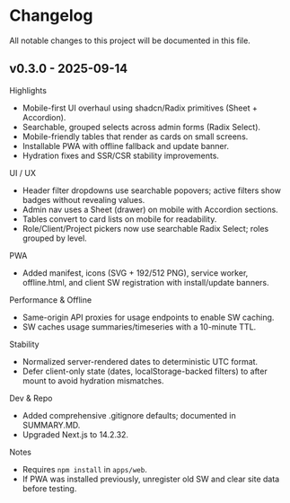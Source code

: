 # Changelog

All notable changes to this project will be documented in this file.

## v0.3.0 - 2025-09-14

Highlights
- Mobile-first UI overhaul using shadcn/Radix primitives (Sheet + Accordion).
- Searchable, grouped selects across admin forms (Radix Select).
- Mobile-friendly tables that render as cards on small screens.
- Installable PWA with offline fallback and update banner.
- Hydration fixes and SSR/CSR stability improvements.

UI / UX
- Header filter dropdowns use searchable popovers; active filters show badges without revealing values.
- Admin nav uses a Sheet (drawer) on mobile with Accordion sections.
- Tables convert to card lists on mobile for readability.
- Role/Client/Project pickers now use searchable Radix Select; roles grouped by level.

PWA
- Added manifest, icons (SVG + 192/512 PNG), service worker,
  offline.html, and client SW registration with install/update banners.

Performance & Offline
- Same-origin API proxies for usage endpoints to enable SW caching.
- SW caches usage summaries/timeseries with a 10-minute TTL.

Stability
- Normalized server-rendered dates to deterministic UTC format.
- Defer client-only state (dates, localStorage-backed filters) to after mount to avoid hydration mismatches.

Dev & Repo
- Added comprehensive .gitignore defaults; documented in SUMMARY.MD.
- Upgraded Next.js to 14.2.32.

Notes
- Requires `npm install` in `apps/web`.
- If PWA was installed previously, unregister old SW and clear site data before testing.

